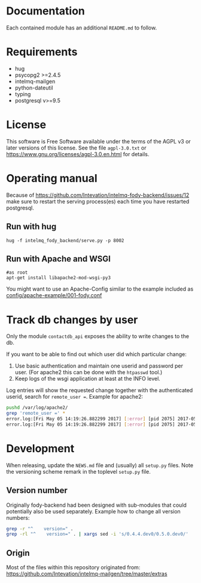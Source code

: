 # Documentation

Each contained module has an additional `README.md` to follow.

# Requirements
 * hug
 * psycopg2 >=2.4.5
 * intelmq-mailgen
 * python-dateutil
 * typing
 * postgresql v>=9.5

# License
This software is Free Software available under the terms of
the AGPL v3 or later versions of this license.
See the file `agpl-3.0.txt` or https://www.gnu.org/licenses/agpl-3.0.en.html
for details.

# Operating manual

Because of https://github.com/Intevation/intelmq-fody-backend/issues/12
make sure to restart the serving process(es) each time you have
restarted postgresql.

## Run with hug
```
hug -f intelmq_fody_backend/serve.py -p 8002
```


## Run with Apache and WSGI
```
#as root
apt-get install libapache2-mod-wsgi-py3
```

You might want to use an Apache-Config similar to the example included as
[config/apache-example/001-fody.conf](config/apache-example/001-fody.conf)

# Track db changes by user
Only the module `contactdb_api` exposes the ability to write changes to the db.

If you want to be able to find out which user did which particular change:
 1. Use basic authentication and maintain one userid and password per user.
    (For apache2 this can be done with the `htpasswd` tool.)
 2. Keep logs of the wsgi application at least at the INFO level.

Log entries will show the requested change
together with the authenticated userid, search for
`remote_user =`. Example for apache2:

```sh
pushd /var/log/apache2/
grep 'remote_user =' *
error.log:[Fri May 05 14:19:26.882299 2017] [:error] [pid 2075] 2017-05-05 14:19:26,882 contactdb_api.contactdb_api.serve INFO - Got commit_object = {'orgs': [{'comment': 'Testing', 'first_handle': '', 'name': 'Intevation', 'sector_id': None, 'contacts': [], 'ti_handle': '', 'ripe_org_hdl': '', 'asns': []}], 'commands': ['create']}; remote_user = 'bernhard.reiter'
error.log:[Fri May 05 14:19:26.882299 2017] [:error] [pid 2075] 2017-05-05 14:19274,179 contactdb_api.contactdb_api.serve INFO - Commit successful, results = [('create', 126)]; remote_user = 'bernhard.reiter'
```


# Development
When releasing, update the `NEWS.md` file and (usually) all
`setup.py` files. Note the versioning scheme remark
in the toplevel `setup.py` file.

## Version number
Originally fody-backend had been designed with sub-modules
that could potentially also be used separately.
Example how to change all version numbers:
```sh
grep -r "^    version=" .
grep -rl "^    version=" . | xargs sed -i 's/0.4.4.dev0/0.5.0.dev0/'
```

## Origin
Most of the files within this repository originated from:
https://github.com/Intevation/intelmq-mailgen/tree/master/extras
